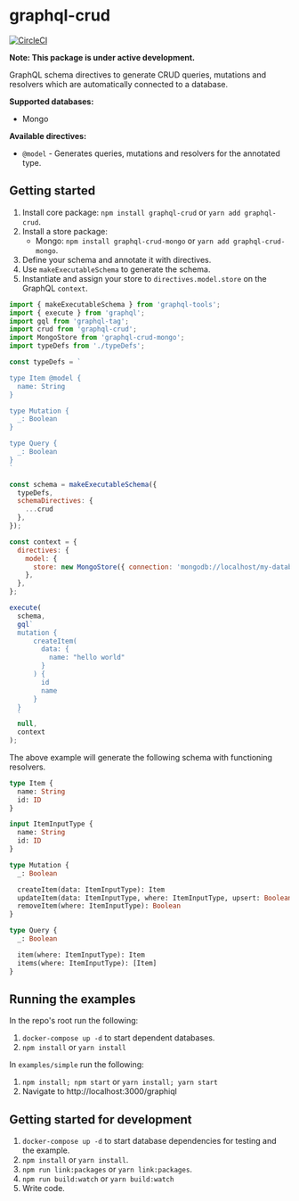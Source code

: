 # graphql-crud

[![CircleCI](https://circleci.com/gh/Intelight/graphql-crud.svg?style=svg)](https://circleci.com/gh/Intelight/graphql-crud)

**Note: This package is under active development.**

GraphQL schema directives to generate CRUD queries, mutations and resolvers which are automatically connected to a database.

**Supported databases:**

- Mongo

**Available directives:**

- `@model` - Generates queries, mutations and resolvers for the annotated type.

## Getting started

1. Install core package: `npm install graphql-crud` or `yarn add graphql-crud`.
2. Install a store package:
    - Mongo: `npm install graphql-crud-mongo` or `yarn add graphql-crud-mongo`.
3. Define your schema and annotate it with directives.
4. Use `makeExecutableSchema` to generate the schema.
5. Instantiate and assign your store to `directives.model.store` on the GraphQL `context`.

```javascript
import { makeExecutableSchema } from 'graphql-tools';
import { execute } from 'graphql';
import gql from 'graphql-tag';
import crud from 'graphql-crud';
import MongoStore from 'graphql-crud-mongo';
import typeDefs from './typeDefs';

const typeDefs = `

type Item @model {
  name: String
}

type Mutation {
  _: Boolean
}

type Query {
  _: Boolean
}
`

const schema = makeExecutableSchema({
  typeDefs,
  schemaDirectives: {
    ...crud
  },
});

const context = {
  directives: {
    model: {
      store: new MongoStore({ connection: 'mongodb://localhost/my-database' }),
    },
  },
};

execute(
  schema,
  gql`
  mutation {
      createItem(
        data: {
          name: "hello world"
        }
      ) {
        id
        name
      }
  }
  `
  null,
  context
);
```

The above example will generate the following schema with functioning resolvers.

```graphql
type Item {
  name: String
  id: ID
}

input ItemInputType {
  name: String
  id: ID
}

type Mutation {
  _: Boolean

  createItem(data: ItemInputType): Item
  updateItem(data: ItemInputType, where: ItemInputType, upsert: Boolean): Boolean
  removeItem(where: ItemInputType): Boolean
}

type Query {
  _: Boolean

  item(where: ItemInputType): Item
  items(where: ItemInputType): [Item]
}
```

## Running the examples

In the repo's root run the following:
1. `docker-compose up -d` to start dependent databases.
1. `npm install` or `yarn install`

In `examples/simple` run the following:

1. `npm install; npm start` or `yarn install; yarn start`
1. Navigate to http://localhost:3000/graphiql


## Getting started for development

1. `docker-compose up -d` to start database dependencies for testing and the example.
1. `npm install` or `yarn install`.
1. `npm run link:packages` or `yarn link:packages`.
1. `npm run build:watch` or `yarn build:watch`
1. Write code.
